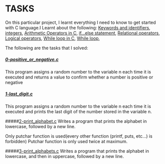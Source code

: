 # TASKS


On this particular project, I learnt everything I need to know to get started with C language.I Learnt about the following:
[Keywords and identifiers](https://intranet.alxswe.com/rltoken/58ThnAAxwJv5s_ceKMMPhw),
[integers](https://intranet.alxswe.com/rltoken/2sXkmDiD7BF7pNIOxMQWFA),
[Arithmetic Operators in C](https://intranet.alxswe.com/rltoken/S-b9MN2iELhSEwCI093Vzw),
[if...else statement](https://intranet.alxswe.com/rltoken/CU6mSX1qdZKOhDEgmToUGA),
[Relational operators](https://intranet.alxswe.com/rltoken/O1N-qacaTC-BHXm3Dp3eUA),
[Logical operators](https://intranet.alxswe.com/rltoken/TaX_y6ll4cRfxCrxG8ZuNQ),
[While loop in C](https://intranet.alxswe.com/rltoken/mwx2_bj3gIFEgCqdwdTp4w),
[While loop](https://intranet.alxswe.com/rltoken/MW4Ob-6JLWt7Zn6vZ0EsBw),

The following are the tasks that I solved:
##### [0-positive_or_negative.c](https://github.com/Dalvin984/alx-low_level_programming/blob/master/0x01-variables_if_else_while/0-positive_or_negative.c)
This program assigns a random number to the variable n each time it is executed and returns a value to confirm whether a number is positive or negative

##### [1-last_digit.c](https://github.com/Dalvin984/alx-low_level_programming/blob/master/0x01-variables_if_else_while/1-last_digit.c)
This program assigns a random number to the variable n each time it is executed and prints the last digit of the number stored in the variable n.

#####[2-print_alphabet.c](https://github.com/Dalvin984/alx-low_level_programming/blob/master/0x01-variables_if_else_while/2-print_alphabet.c)
Writes a program that prints the alphabet in lowercase, followed by a new line.

Only putchar function is used(every other function (printf, puts, etc…) is forbidden)
Putchar function is only used twice at maximum.

#####[3-print_alphabets.c](https://github.com/Dalvin984/alx-low_level_programming/blob/master/0x01-variables_if_else_while/3-print_alphabets.c)
Writes a program that prints the alphabet in lowercase, and then in uppercase, followed by a new line.


